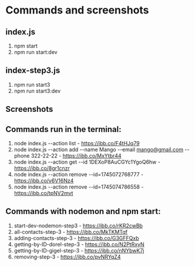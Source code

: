 # Commands and screenshots
## index.js
  1. npm start
  2. npm run start:dev
## index-step3.js
  1. npm run start3
  2. npm run start3:dev
## Screenshots
## Commands run in the terminal:
1. node index.js --action list  -  https://ibb.co/F4tHJq79
2. node index.js --action add --name Mango --email mango@gmail.com --phone 322-22-22  -  https://ibb.co/MxYtbr44
3. node index.js --action get --id 1DEXoP8AuCGYc1YgoQ6hw - https://ibb.co/8gr1cnzr
4. node index.js --action remove --id=1745072768777  -  https://ibb.co/v6V16Nz4
5. node index.js --action remove --id=1745074786558  -  https://ibb.co/tpNV2mvt
## Commands with nodemon and npm start:
1. start-dev-nodemon-step3  -  https://ibb.co/rKR2cwBb
2. all-contacts-step-3  -  https://ibb.co/MkTKMTqf
3. adding-contacts-step-3  -  https://ibb.co/G3GFFQxb
4. getting-by-ID-dorel-step-3  -  https://ibb.co/N2PtRxyN
5. getting-by-ID-gigel-step-3  -  https://ibb.co/nNYbwK7j
6. removing-step-3  -  https://ibb.co/pvNRYqZ4
